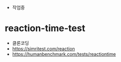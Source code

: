 - 작업중

# reaction-time-test

- 클론코딩
- https://simritest.com/reaction
- https://humanbenchmark.com/tests/reactiontime
